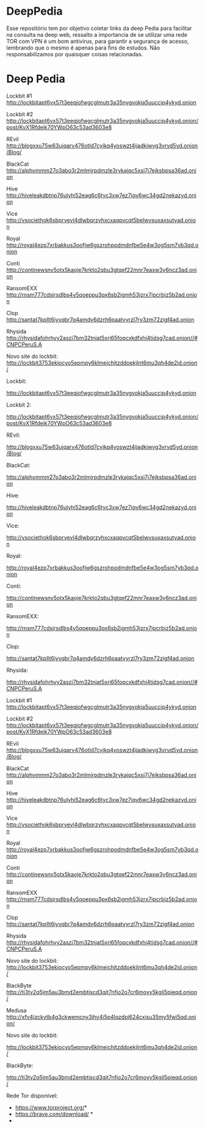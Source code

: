 # DeepPedia
Esse repositório tem por objetivo coletar links da deep Pedia para facilitar na consulta na deep web, ressalto a importancia de se utilizar uma rede TOR com VPN é um bom antivírus, para garantir a segurança de acesso, lembrando que o mesmo é apenas para fins de estudos. Não responsabilizamos por quaisquer coisas relacionadas.

# Deep Pedia
Lockbit #1
http://lockbitapt6vx57t3eeqjofwgcglmutr3a35nygvokja5uuccip4ykyd.onion 

Lockbit #2
http://lockbitapt6vx57t3eeqjofwgcglmutr3a35nygvokja5uuccip4ykyd.onion/post/KvX1Rfdejk70YWpO63c53ad3603e8

REvil
http://blogxxu75w63ujqarv476otld7cyjkq4yoswzt4ijadkjwvg3vrvd5yd.onion/Blog/ 

BlackCat
http://alphvmmm27o3abo3r2mlmjrpdmzle3rykajqc5xsj7j7ejksbpsa36ad.onion

Hive
http://hiveleakdbtnp76ulyhi52eag6c6tyc3xw7ez7iqy6wc34gd2nekazyd.onion

Vice
http://vsociethok6sbprvevl4dlwbqrzyhxcxaqpvcqt5belwvsuxaxsutyad.onion

Royal
http://royal4ezp7xrbakkus3oofjw6gszrohpodmdnfbe5e4w3og5sm7vb3qd.onion

Conti
http://continewsnv5otx5kaoje7krkto2qbu3gtqef22mnr7eaxw3y6ncz3ad.onion

RansomEXX
http://rnsm777cdsjrsdlbs4v5qoeppu3px6sb2igmh53jzrx7ipcrbjz5b2ad.onion

Clop
http://santat7kpllt6iyvqbr7q4amdv6dzrh6paatvyrzl7ry3zm72zigf4ad.onion

Rhysida
http://rhysidafohrhyy2aszi7bm32tnjat5xri65fopcxkdfxhi4tidsg7cad.onion//#CNPCPeruS.A

Novo site do lockbit:
http://lockbit3753ekiocyo5epmpy6klmejchjtzddoekjlnt6mu3qh4de2id.onion/ 

Lockbit:

http://lockbitapt6vx57t3eeqjofwgcglmutr3a35nygvokja5uuccip4ykyd.onion 

Lockbit 2:

http://lockbitapt6vx57t3eeqjofwgcglmutr3a35nygvokja5uuccip4ykyd.onion/post/KvX1Rfdejk70YWpO63c53ad3603e8

REvil:

http://blogxxu75w63ujqarv476otld7cyjkq4yoswzt4ijadkjwvg3vrvd5yd.onion/Blog/ 

BlackCat:

http://alphvmmm27o3abo3r2mlmjrpdmzle3rykajqc5xsj7j7ejksbpsa36ad.onion

Hive:

http://hiveleakdbtnp76ulyhi52eag6c6tyc3xw7ez7iqy6wc34gd2nekazyd.onion

Vice:

http://vsociethok6sbprvevl4dlwbqrzyhxcxaqpvcqt5belwvsuxaxsutyad.onion

Royal:

http://royal4ezp7xrbakkus3oofjw6gszrohpodmdnfbe5e4w3og5sm7vb3qd.onion

Conti:

http://continewsnv5otx5kaoje7krkto2qbu3gtqef22mnr7eaxw3y6ncz3ad.onion

RansomEXX:

http://rnsm777cdsjrsdlbs4v5qoeppu3px6sb2igmh53jzrx7ipcrbjz5b2ad.onion

Clop:

http://santat7kpllt6iyvqbr7q4amdv6dzrh6paatvyrzl7ry3zm72zigf4ad.onion

Rhysida:

http://rhysidafohrhyy2aszi7bm32tnjat5xri65fopcxkdfxhi4tidsg7cad.onion//#CNPCPeruS.A

Lockbit #1
http://lockbitapt6vx57t3eeqjofwgcglmutr3a35nygvokja5uuccip4ykyd.onion   

Lockbit #2
http://lockbitapt6vx57t3eeqjofwgcglmutr3a35nygvokja5uuccip4ykyd.onion/post/KvX1Rfdejk70YWpO63c53ad3603e8 

REvil
http://blogxxu75w63ujqarv476otld7cyjkq4yoswzt4ijadkjwvg3vrvd5yd.onion/Blog/  

BlackCat
http://alphvmmm27o3abo3r2mlmjrpdmzle3rykajqc5xsj7j7ejksbpsa36ad.onion 

Hive
http://hiveleakdbtnp76ulyhi52eag6c6tyc3xw7ez7iqy6wc34gd2nekazyd.onion 

Vice
http://vsociethok6sbprvevl4dlwbqrzyhxcxaqpvcqt5belwvsuxaxsutyad.onion 

Royal
http://royal4ezp7xrbakkus3oofjw6gszrohpodmdnfbe5e4w3og5sm7vb3qd.onion 

Conti
http://continewsnv5otx5kaoje7krkto2qbu3gtqef22mnr7eaxw3y6ncz3ad.onion 

RansomEXX
http://rnsm777cdsjrsdlbs4v5qoeppu3px6sb2igmh53jzrx7ipcrbjz5b2ad.onion 

Clop
http://santat7kpllt6iyvqbr7q4amdv6dzrh6paatvyrzl7ry3zm72zigf4ad.onion 

Rhysida
http://rhysidafohrhyy2aszi7bm32tnjat5xri65fopcxkdfxhi4tidsg7cad.onion//#CNPCPeruS.A 

Novo site do lockbit:
http://lockbit3753ekiocyo5epmpy6klmejchjtzddoekjlnt6mu3qh4de2id.onion/ 

BlackByte
http://tj3ty2q5jm5au3bmd2embtjscd3qjt7nfio2o7cr6moyy5kgil5pieqd.onion/ 

Medusa 
http://xfv4jzckytb4g3ckwemcny3ihv4i5p4lqzdpi624cxisu35my5fwi5qd.onion/ 

Novo site do lockbit:

http://lockbit3753ekiocyo5epmpy6klmejchjtzddoekjlnt6mu3qh4de2id.onion/

BlackByte:

http://tj3ty2q5jm5au3bmd2embtjscd3qjt7nfio2o7cr6moyy5kgil5pieqd.onion/ 



Rede Tor disponível:

* https://www.torproject.org/*
*  https://brave.com/download/ *
*  
